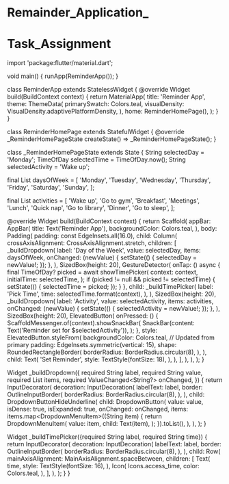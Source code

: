 # Remainder_Application_
# Task_Assignment
import 'package:flutter/material.dart';

void main() {
  runApp(ReminderApp());
}

class ReminderApp extends StatelessWidget {
  @override
  Widget build(BuildContext context) {
    return MaterialApp(
      title: 'Reminder App',
      theme: ThemeData(
        primarySwatch: Colors.teal,
        visualDensity: VisualDensity.adaptivePlatformDensity,
      ),
      home: ReminderHomePage(),
    );
  }
}

class ReminderHomePage extends StatefulWidget {
  @override
  _ReminderHomePageState createState() => _ReminderHomePageState();
}

class _ReminderHomePageState extends State<ReminderHomePage> {
  String selectedDay = 'Monday';
  TimeOfDay selectedTime = TimeOfDay.now();
  String selectedActivity = 'Wake up';

  final List<String> daysOfWeek = [
    'Monday',
    'Tuesday',
    'Wednesday',
    'Thursday',
    'Friday',
    'Saturday',
    'Sunday',
  ];

  final List<String> activities = [
    'Wake up',
    'Go to gym',
    'Breakfast',
    'Meetings',
    'Lunch',
    'Quick nap',
    'Go to library',
    'Dinner',
    'Go to sleep',
  ];

  @override
  Widget build(BuildContext context) {
    return Scaffold(
      appBar: AppBar(
        title: Text('Reminder App'),
        backgroundColor: Colors.teal,
      ),
      body: Padding(
        padding: const EdgeInsets.all(16.0),
        child: Column(
          crossAxisAlignment: CrossAxisAlignment.stretch,
          children: [
            _buildDropdown(
              label: 'Day of the Week',
              value: selectedDay,
              items: daysOfWeek,
              onChanged: (newValue) {
                setState(() {
                  selectedDay = newValue!;
                });
              },
            ),
            SizedBox(height: 20),
            GestureDetector(
              onTap: () async {
                final TimeOfDay? picked = await showTimePicker(
                  context: context,
                  initialTime: selectedTime,
                );
                if (picked != null && picked != selectedTime) {
                  setState(() {
                    selectedTime = picked;
                  });
                }
              },
              child: _buildTimePicker(
                label: 'Pick Time',
                time: selectedTime.format(context),
              ),
            ),
            SizedBox(height: 20),
            _buildDropdown(
              label: 'Activity',
              value: selectedActivity,
              items: activities,
              onChanged: (newValue) {
                setState(() {
                  selectedActivity = newValue!;
                });
              },
            ),
            SizedBox(height: 20),
            ElevatedButton(
              onPressed: () {
                ScaffoldMessenger.of(context).showSnackBar(
                  SnackBar(content: Text('Reminder set for $selectedActivity')),
                );
              },
              style: ElevatedButton.styleFrom(
                backgroundColor: Colors.teal, // Updated from primary
                padding: EdgeInsets.symmetric(vertical: 15),
                shape: RoundedRectangleBorder(
                  borderRadius: BorderRadius.circular(8),
                ),
              ),
              child: Text(
                'Set Reminder',
                style: TextStyle(fontSize: 18),
              ),
            ),
          ],
        ),
      ),
    );
  }

  Widget _buildDropdown({
    required String label,
    required String value,
    required List<String> items,
    required ValueChanged<String?> onChanged,
  }) {
    return InputDecorator(
      decoration: InputDecoration(
        labelText: label,
        border: OutlineInputBorder(
          borderRadius: BorderRadius.circular(8),
        ),
      ),
      child: DropdownButtonHideUnderline(
        child: DropdownButton<String>(
          value: value,
          isDense: true,
          isExpanded: true,
          onChanged: onChanged,
          items: items.map<DropdownMenuItem<String>>((String item) {
            return DropdownMenuItem<String>(
              value: item,
              child: Text(item),
            );
          }).toList(),
        ),
      ),
    );
  }

  Widget _buildTimePicker({required String label, required String time}) {
    return InputDecorator(
      decoration: InputDecoration(
        labelText: label,
        border: OutlineInputBorder(
          borderRadius: BorderRadius.circular(8),
        ),
      ),
      child: Row(
        mainAxisAlignment: MainAxisAlignment.spaceBetween,
        children: [
          Text(
            time,
            style: TextStyle(fontSize: 16),
          ),
          Icon(
            Icons.access_time,
            color: Colors.teal,
          ),
        ],
      ),
    );
  }
}

